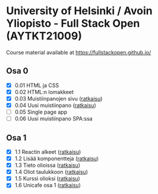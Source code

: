 # University of Helsinki / Avoin Yliopisto - Full Stack Open (AYTKT21009)

Course material available at <https://fullstackopen.github.io/>

## Osa 0

- [x] 0.01 HTML ja CSS
- [x] 0.02 HTML:n lomakkeet
- [x] 0.03 Muistiinpanojen sivu ([ratkaisu](osa0#03-muistiinpanojen-sivu))
- [x] 0.04 Uusi muistiinpano ([ratkaisu](osa0#04-uusi-muistiinpano))
- [ ] 0.05 Single page app
- [ ] 0.06 Uusi muistiinpano SPA:ssa

## Osa 1

- [x] 1.1 Reactin alkeet ([ratkaisu](osa1/kurssit))
- [x] 1.2 Lisää komponentteja ([ratkaisu](osa1/kurssit))
- [x] 1.3 Tieto olioissa ([ratkaisu](osa1/kurssit))
- [x] 1.4 Oliot taulukkoon ([ratkaisu](osa1/kurssit))
- [x] 1.5 Kurssi olioksi ([ratkaisu](osa1/kurssit))
- [x] 1.6 Unicafe osa 1 ([ratkaisu](osa1/unicafe))
